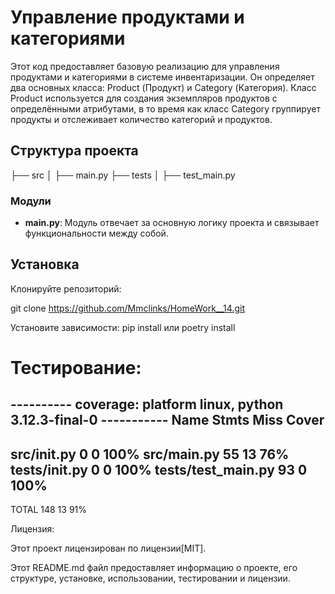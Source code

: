 # Управление продуктами и категориями
Этот код предоставляет базовую реализацию для управления продуктами и 
категориями в системе инвентаризации. Он определяет два основных класса: 
Product (Продукт) и Category (Категория). Класс Product используется для 
создания экземпляров продуктов с определёнными атрибутами, в то время как класс 
Category группирует продукты и отслеживает количество категорий и продуктов.
## Структура проекта

├── src
│ ├── main.py
├── tests
│ ├── test_main.py


### Модули

- **main.py**: Модуль отвечает за основную логику проекта и связывает функциональности между собой.

## Установка

Клонируйте репозиторий:

git clone https://github.com/Mmclinks/HomeWork__14.git

   
Установите зависимости:
pip install
или
poetry install

# Тестирование:

---------- coverage: platform linux, python 3.12.3-final-0 -----------
Name                 Stmts   Miss  Cover
----------------------------------------
src/__init__.py          0      0   100%
src/main.py             55     13    76%
tests/__init__.py        0      0   100%
tests/test_main.py      93      0   100%
----------------------------------------
TOTAL                  148     13    91%

Лицензия:

Этот проект лицензирован по лицензии[MIT].

Этот README.md файл предоставляет информацию о проекте, его 
структуре, установке, использовании, тестировании и лицензии.

